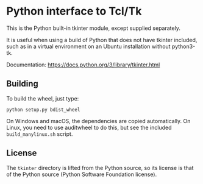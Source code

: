 Python interface to Tcl/Tk
==========================

This is the Python built-in tkinter module, except supplied separately.

It is useful when using a build of Python that does not have tkinter included,
such as in a virtual environment on an Ubuntu installation without python3-tk.

Documentation: https://docs.python.org/3/library/tkinter.html

Building
--------

To build the wheel, just type:

```
python setup.py bdist_wheel
```

On Windows and macOS, the dependencies are copied automatically.
On Linux, you need to use auditwheel to do this, but see the included
`build_manylinux.sh` script.

License
-------

The `tkinter` directory is lifted from the Python source, so its license is
that of the Python source (Python Software Foundation license).
